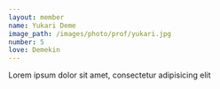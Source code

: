 ```yaml
---
layout: member
name: Yukari Deme
image_path: /images/photo/prof/yukari.jpg
number: 5
love: Demekin
---
```

Lorem ipsum dolor sit amet, consectetur adipisicing elit
